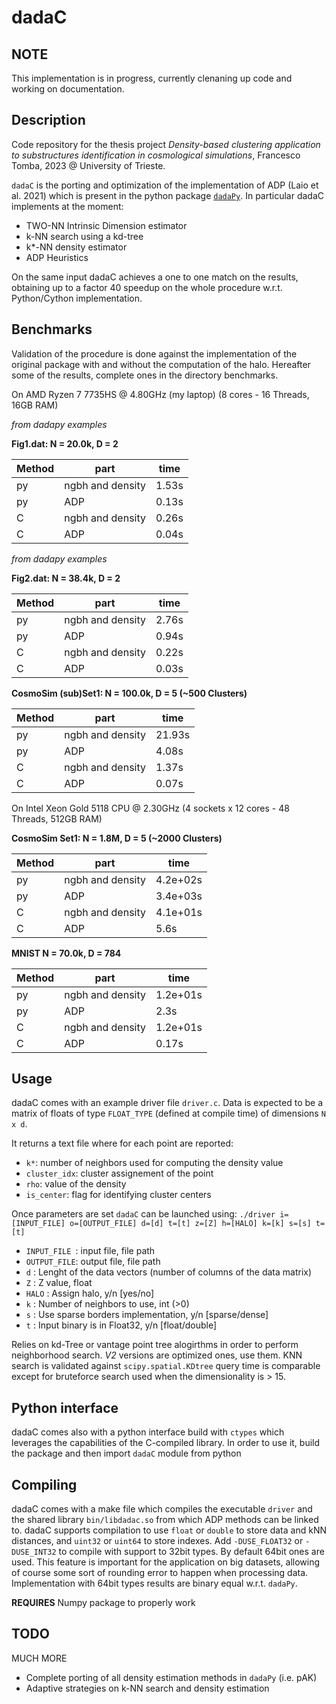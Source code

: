 # dadaC
## NOTE
This implementation is in progress, currently clenaning up code and working on documentation. 

## Description
Code repository for the thesis project *Density-based clustering application to substructures identification in cosmological simulations*, Francesco Tomba, 2023 @ University of Trieste.

`dadaC` is the porting and optimization of the implementation of ADP (Laio et al. 2021) which is present in the python package [`dadaPy`](https://github.com/sissa-data-science/DADApy).
In particular dadaC implements at the moment:

- TWO-NN Intrinsic Dimension estimator
- k-NN search using a kd-tree
- k*-NN density estimator
- ADP Heuristics

On the same input dadaC achieves a one to one match on the results, obtaining up to a factor 40 speedup on the whole procedure w.r.t. Python/Cython implementation. 

## Benchmarks

Validation of the procedure is done against the implementation of the original package with and without the computation of the halo. Hereafter some of the results, complete ones in the directory benchmarks.

On AMD Ryzen 7 7735HS @ 4.80GHz (my laptop) (8 cores - 16 Threads, 16GB RAM)

_from dadapy examples_ 

**Fig1.dat:  N = 20.0k, D = 2**


| Method   | part             | time   |
|----------|------------------|--------|
| py       | ngbh and density | 1.53s  |
| py       | ADP              | 0.13s  |
| C        | ngbh and density | 0.26s  |
| C        | ADP              | 0.04s  |

_from dadapy examples_ 

**Fig2.dat:  N = 38.4k, D = 2**

| Method   | part             | time   |
|----------|------------------|--------|
| py       | ngbh and density | 2.76s  |
| py       | ADP              | 0.94s  |
| C        | ngbh and density | 0.22s  |
| C        | ADP              | 0.03s  |

**CosmoSim (sub)Set1:   N = 100.0k,   D = 5 (~500 Clusters)**

| Method   | part             | time   |
|----------|------------------|--------|
| py       | ngbh and density | 21.93s |
| py       | ADP              | 4.08s  |
| C        | ngbh and density | 1.37s  |
| C        | ADP              | 0.07s  |

On Intel Xeon Gold 5118 CPU @ 2.30GHz (4 sockets x 12 cores - 48 Threads, 512GB RAM)

**CosmoSim Set1:   N = 1.8M,     D = 5 (~2000 Clusters)**

| Method   | part             | time     |
|----------|------------------|----------|
| py       | ngbh and density | 4.2e+02s |
| py       | ADP              | 3.4e+03s |
| C        | ngbh and density | 4.1e+01s |
| C        | ADP              | 5.6s     |

**MNIST N = 70.0k,  D = 784**

| Method   | part             | time     |
|----------|------------------|----------|
| py       | ngbh and density | 1.2e+01s |
| py       | ADP              | 2.3s     |
| C        | ngbh and density | 1.2e+01s |
| C        | ADP              | 0.17s    |



## Usage

dadaC comes with an example driver file `driver.c`. Data is expected to be a matrix of floats of type `FLOAT_TYPE` (defined at compile time) of dimensions `N x d`.

It returns a text file where for each point are reported:

- `k*`: number of neighbors used for computing the density value 
- `cluster_idx`: cluster assignement of the point
- `rho`: value of the density
- `is_center`: flag for identifying cluster centers

Once parameters are set `dadaC` can be launched using:
`./driver i=[INPUT_FILE] o=[OUTPUT_FILE] d=[d] t=[t] z=[Z] h=[HALO] k=[k] s=[s] t=[t]`

- `INPUT_FILE `: input file, file path
- `OUTPUT_FILE`: output file, file path
- `d`        : Lenght of the data vectors (number of columns of the data matrix)
- `Z`	     : Z value, float
- `HALO`     : Assign halo, y/n [yes/no] 
- `k`	     : Number of neighbors to use, int (>0)
- `s`	     : Use sparse borders implementation, y/n [sparse/dense]
- `t`	     : Input binary is in Float32, y/n [float/double]

Relies on kd-Tree or vantage point tree alogirthms in order to perform neighborhood search. _V2_ versions are optimized ones, use them. KNN search is validated against `scipy.spatial.KDtree` query time is comparable except for bruteforce search used when the dimensionality is > 15. 

## Python interface

dadaC comes also with a python interface build with `ctypes` which leverages the capabilities of the C-compiled library. In order to use it, build the package and then import `dadaC` module from python

## Compiling

dadaC comes with a make file which compiles the executable `driver` and the shared library `bin/libdadac.so` from which ADP methods can be linked to.
dadaC supports compilation to use `float` or `double` to store data and kNN distances, and `uint32` or `uint64` to store indexes. 
Add `-DUSE_FLOAT32` or `-DUSE_INT32` to compile with support to 32bit types. By default 64bit ones are used. This feature is important for the application on big datasets, allowing of course some sort of rounding error to happen when processing data. 
Implementation with 64bit types results are binary equal w.r.t. `dadaPy`.



**REQUIRES** Numpy package to properly work

## TODO

MUCH MORE

- Complete porting of all density estimation methods in `dadaPy` (i.e. pAK)
- Adaptive strategies on k-NN search and density estimation


